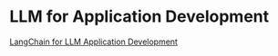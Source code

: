 # LLM for Application Development

[LangChain for LLM Application Development](https://www.deeplearning.ai/short-courses/langchain-for-llm-application-development/)